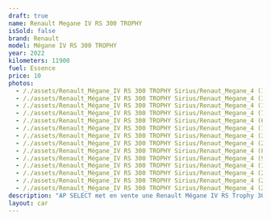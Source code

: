 ```yaml
---
draft: true
name: Renault Megane IV RS 300 TROPHY
isSold: false
brand: Renault
model: Mégane IV RS 300 TROPHY
year: 2022
kilometers: 11900
fuel: Essence
price: 10
photos:
  - /./assets/Renault_Mégane_IV RS 300 TROPHY Sirius/Renaut_Megane_4 (19).jpg
  - /./assets/Renault_Mégane_IV RS 300 TROPHY Sirius/Renaut_Megane_4 (16).jpg
  - /./assets/Renault_Mégane_IV RS 300 TROPHY Sirius/Renaut_Megane_4 (18).jpg
  - /./assets/Renault_Mégane_IV RS 300 TROPHY Sirius/Renaut_Megane_4 (7).jpg
  - /./assets/Renault_Mégane_IV RS 300 TROPHY Sirius/Renaut_Megane_4 (6).jpg
  - /./assets/Renault_Mégane_IV RS 300 TROPHY Sirius/Renaut_Megane_4 (1).jpg
  - /./assets/Renault_Mégane_IV RS 300 TROPHY Sirius/Renaut_Megane_4 (3).jpg
  - /./assets/Renault_Mégane_IV RS 300 TROPHY Sirius/Renaut_Megane_4 (2).jpg
  - /./assets/Renault_Mégane_IV RS 300 TROPHY Sirius/Renaut_Megane_4 (8).jpg
  - /./assets/Renault_Mégane_IV RS 300 TROPHY Sirius/Renaut_Megane_4 (9).jpg
  - /./assets/Renault_Mégane_IV RS 300 TROPHY Sirius/Renaut_Megane_4 (13).jpg
  - /./assets/Renault_Mégane_IV RS 300 TROPHY Sirius/Renaut_Megane_4 (20).jpg
  - /./assets/Renault_Mégane_IV RS 300 TROPHY Sirius/Renaut_Megane_4 (23).jpg
  - /./assets/Renault_Mégane_IV RS 300 TROPHY Sirius/Renaut_Megane_4 (22).jpg
description: "AP SELECT met en vente une Renault Mégane IV RS Trophy 300ch EDC.\n\nModèle du 03/2022 avec 11900km.\n\nCouleur Jaune Sirius, intérieur RS Alcantara \n \nVéhicule origine France \U0001F1EB\U0001F1F7 de première main.\n\nVéhicule avec carnet complet Renault et historique limpide. \n\nVendu avec une garantie 12 mois.\n\nDernier service Renault au 02/2025 à 10 000km. \n\nÉquipements et options : \n- Boîte EDC \n- RS Monitor \n- Châssis CUP\n- Toit panoramique \n- Régulateur adaptatif ACC \n- Car play \n- Chargeur induction \n- Sellerie Alcantara \n- Sièges Chauffants \n- Affichage Tête haute HUD\n- Sélecteur RS Mode\n- Caméra de recul \n- Pack éclairage intérieur \n- Seuils de portes rétro éclairés \n- Keyless accès et démarrage confort \n- Jantes 19 pouces JEREZ\n- Phares adaptive Bi Led   \n- Controle automatique des feux de route \n- Parc distance contrôle PDC avant et arrière \n  - Interface Bluetooth avec fonction streaming audio\n- Connexion Ipod et USB\n- Volant sport multifonctions\n- Affichage multifonctions plus\n- Climatisation \n- Éclairage et essuie-glaces automatique \n- Rétroviseurs int / ext Electrochrome\n- Éclairage d ambiance \n \nDisponible et visible sur RDV pour acheteur sérieux.\n\nPossibilité d'une garantie 3, 6 ou 12 mois en supplément.\n\nRéalisation des démarches d'immatriculation. \n\nAP SELECT c'est des solutions de courtage et conciergerie sur mesure pour profiter librement de sa passion et de son patrimoine.\n\nPrenez le volant, AP SELECT s'occupe\_du\_reste."
layout: car
---
```



